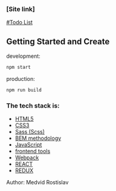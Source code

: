 ### [Site link]
<a href="">#Todo List</a>
## Getting Started and Create

development:

```bash
npm start
```
production:

```bash
npm run build
```
### The tech stack is:

- [HTML5](https://en.wikipedia.org/wiki/HTML5)
- [CSS3](https://en.wikipedia.org/wiki/Cascading_Style_Sheets)
- [Sass (Scss)](https://sass-lang.com/)
- [BEM methodology](https://en.bem.info/methodology/)
- [JavaScript](https://ru.wikipedia.org/wiki/JavaScript)
- [frontend tools](http://frontendtools.com/)
- [Webpack](https://ru.wikipedia.org/wiki/Webpack)
- [REACT](https://ru.wikipedia.org/wiki/React)
- [REDUX](https://redux.js.org/)


Author: Medvid Rostislav
